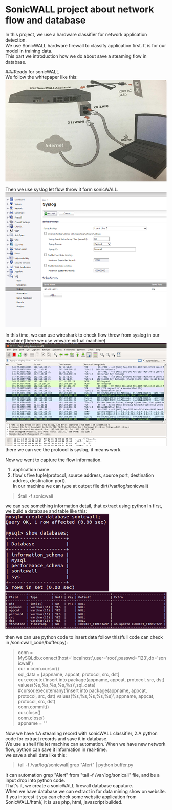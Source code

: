 # SonicWALL project about network flow and database  
  
  
In this project, we use a hardware classifier for network application detection.  
We use SonicWALL hardware firewall to classify application first. It is for our model in training data.  
This part we introduction how we do about save a steaming flow in database.  
  
  
###Ready for sonicWALL  
We follow the whitepaper like this:  
![img1](https://github.com/PohanYang/SonicWALL/blob/master/img/sonicwall_connect.jpg)  
  
Then we use syslog let flow throw it form sonicWALL.  
![img2](https://github.com/PohanYang/SonicWALL/blob/master/img/sys.png)  
  
In this time, we can use wireshark to check flow throw from syslog in our machine(there we use vmware virtual machine)  
![img3](https://github.com/PohanYang/SonicWALL/blob/master/img/003.PNG)  
there we can see the protocol is syslog, it means work.  
  
Now we went to capture the flow information.  
1. application name  
2. flow's five tuple(protocol, source address, source port, destination addres, destination port).  
In our machine we can type at output file dirt(/var/log/sonicwall)  
> $tail -f sonicwall  
  
we can see something information detail, that extract using python 
In first, we build a database and table like this:  
![img4](https://github.com/PohanYang/SonicWALL/blob/master/img/db.PNG)  
![img5](https://github.com/PohanYang/SonicWALL/blob/master/img/dbc.PNG)  
  
then we can use python code to insert data follow this(full code can check in /sonicwall_code/buffer.py):  
> conn = MySQLdb.connect(host='localhost',user='root',passwd='123',db='sonicwall')  
> cur = conn.cursor()  
>	sql_data = [appname, appcat, protocol, src, dst]  
>	cur.execute('insert into package(appname, appcat, protocol, src, dst) values(%s,%s,%s,%s,%s)',sql_data)  
>	#cursor.executemany('insert into package(appname, appcat, protocol, src, dst) values(%s,%s,%s,%s,%s)', appname, appcat, protocol, src, dst)  
>	conn.commit()  
>	cur.close()  
>	conn.close()  
>	appname = ""  
  
Now we have 1.A steaming record with sonicWALL classifier, 2.A python code for extract records and save it in database.  
We use a shell file let machine can automation. When we have new network flow, python can save it information in real-time.  
we save a shell data like this:  
> tail -f /var/log/sonicwall|grep "Alert" | python buffer.py  
  
It can automation grep "Alert" from "tail -f /var/log/sonicall" file, and be a input drop into python code.  
That's it, we create a sonicWALL firewall database caputure.  
When we have database we can extract in for data mining show on website.  
If you interest it you can check some website application from SonicWALL/html/, it is use php, html, javascript builded.  
